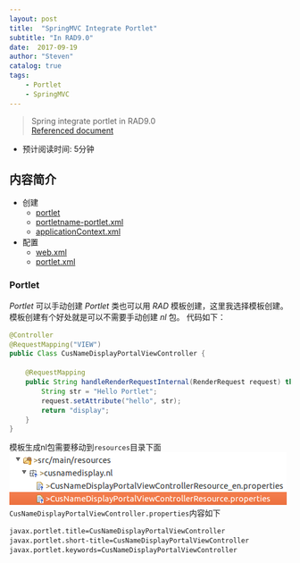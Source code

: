 ```yaml
---
layout: post
title:  "SpringMVC Integrate Portlet"
subtitle: "In RAD9.0"
date:  2017-09-19
author: "Steven"
catalog: true
tags: 
    - Portlet
    - SpringMVC
---
```


> Spring integrate portlet in RAD9.0<br/>
> [Referenced document](https://docs.spring.io/spring/docs/current/spring-framework-reference/html/portlet.html)

- 预计阅读时间: 5分钟

## 内容简介

* 创建
    - [portlet](#portlet)
    - [portletname-portlet.xml](#portletXML)
    - [applicationContext.xml](#applicationContextXML)
* 配置
    - [web.xml](#webXML)
    - [portlet.xml](#portletXML)

### Portlet

*Portlet* 可以手动创建 *Portlet* 类也可以用 *RAD* 模板创建，这里我选择模板创建。模板创建有个好处就是可以不需要手动创建 *nl* 包。
代码如下：
```java
@Controller
@RequestMapping("VIEW")
public Class CusNameDisplayPortalViewController {

    @RequestMapping
    public String handleRenderRequestInternal(RenderRequest request) throws Exception {
        String str = "Hello Portlet";
        request.setAttribute("hello", str);
        return "display";
    }
}
```

模板生成nl包需要移动到`resources`目录下面
![nl包路径](/img/in-post/spring-integrate-portlet/path-struc.png)
`CusNameDisplayPortalViewController.properties`内容如下

```xml
javax.portlet.title=CusNameDisplayPortalViewController
javax.portlet.short-title=CusNameDisplayPortalViewController
javax.portlet.keywords=CusNameDisplayPortalViewController
```